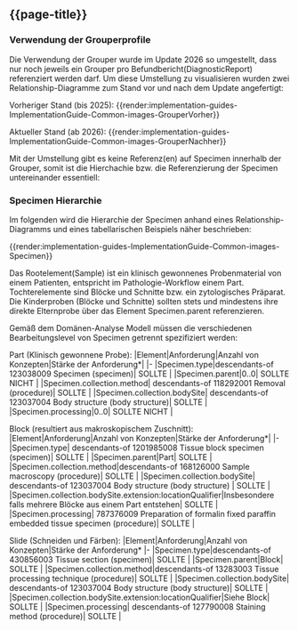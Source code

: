 ## {{page-title}}

### Verwendung der Grouperprofile
Die Verwendung der Grouper wurde im Update 2026 so umgestellt, dass  nur noch jeweils ein Grouper pro Befundbericht(DiagnosticReport) referenziert werden darf. Um diese Umstellung zu visualisieren wurden zwei Relationship-Diagramme zum Stand vor und nach dem Update angefertigt:

Vorheriger Stand (bis 2025):
{{render:implementation-guides-ImplementationGuide-Common-images-GrouperVorher}}


Aktueller Stand (ab 2026):
{{render:implementation-guides-ImplementationGuide-Common-images-GrouperNachher}}

Mit der Umstellung gibt es keine Referenz(en) auf Specimen innerhalb der Grouper, somit ist die Hierchachie bzw. die Referenzierung der Specimen untereinander essentiell:

### Specimen Hierarchie
Im folgenden wird die Hierarchie der Specimen anhand eines Relationship-Diagramms und eines tabellarischen Beispiels näher beschrieben:

{{render:implementation-guides-ImplementationGuide-Common-images-Specimen}}

Das Rootelement(Sample) ist ein klinisch gewonnenes Probenmaterial von einem Patienten, entspricht im Pathologie-Workflow einem Part. Tochterelemente sind Blöcke und Schnitte bzw. ein zytologisches Präparat. Die Kinderproben (Blöcke und Schnitte) sollten stets und mindestens ihre direkte Elternprobe über das Element Specimen.parent referenzieren.

Gemäß dem Domänen-Analyse Modell müssen die verschiedenen Bearbeitungslevel von Specimen getrennt spezifiziert werden:

Part (Klinisch gewonnene Probe):
|Element|Anforderung|Anzahl von Konzepten|Stärke der Anforderung*|
|-
|Specimen.type|descendants-of 123038009 Specimen (specimen)| SOLLTE |
|Specimen.parent|0..0| SOLLTE NICHT |
|Specimen.collection.method| descendants-of 118292001 Removal (procedure)| SOLLTE |
|Specimen.collection.bodySite| descendants-of 123037004 Body structure (body structure)| SOLLTE |
|Specimen.processing|0..0| SOLLTE NICHT |

Block (resultiert aus makroskopischem Zuschnitt):
|Element|Anforderung|Anzahl von Konzepten|Stärke der Anforderung*|
|-
|Specimen.type| descendants-of 1201985008 Tissue block specimen (specimen)| SOLLTE |
|Specimen.parent|Part| SOLLTE |
|Specimen.collection.method|descendants-of 168126000 Sample macroscopy (procedure)| SOLLTE |
|Specimen.collection.bodySite| descendants-of 123037004 Body structure (body structure) | SOLLTE |
|Specimen.collection.bodySite.extension:locationQualifier|Insbesondere falls mehrere Blöcke aus einem Part entstehen| SOLLTE |
|Specimen.processing| 787376009 Preparation of formalin fixed paraffin embedded tissue specimen (procedure)| SOLLTE |


Slide (Schneiden und Färben):
|Element|Anforderung|Anzahl von Konzepten|Stärke der Anforderung*
|-
|Specimen.type|descendants-of 430856003 Tissue section (specimen)| SOLLTE |
|Specimen.parent|Block| SOLLTE |
|Specimen.collection.method|descendants-of 13283003 Tissue processing technique (procedure)| SOLLTE |
|Specimen.collection.bodySite| descendants-of 123037004 Body structure (body structure)| SOLLTE |
|Specimen.collection.bodySite.extension:locationQualifier|Siehe Block| SOLLTE |
|Specimen.processing| descendants-of 127790008 Staining method (procedure)| SOLLTE |
